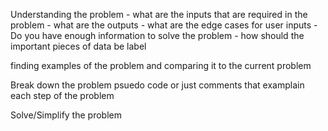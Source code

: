 Understanding the problem
    - what are the inputs that are required in the problem
    - what are the outputs
    - what are the edge cases for user inputs 
    - Do you have enough information to solve the problem
    - how should the important pieces of data be label 


finding examples of the problem
    and comparing it to the current problem


Break down the problem
    psuedo code or just comments that examplain each step of the problem


Solve/Simplify the problem


